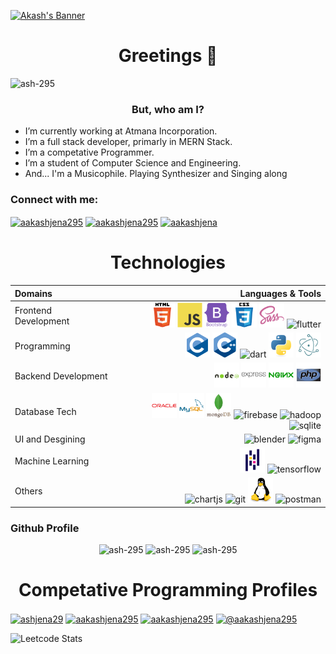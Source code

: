 [![Akash's Banner](./assets/cover.gif)](https://www.linkedin.com/in/aakashjena/)
<h1 align="center">Greetings 👋</h1>

<p align="left"> <img src="https://komarev.com/ghpvc/?username=ash-295&label=Profile%20views&color=0e75b6&style=flat" alt="ash-295" /> </p>

<h3 align="center">But, who am I?</h3>

- I’m currently working at Atmana Incorporation.
- I’m a full stack developer, primarly in MERN Stack.
- I’m a competative Programmer.
- I’m a student of Computer Science and Engineering.
- And... I'm a Musicophile. Playing Synthesizer and Singing along

<h3 align="left">Connect with me:</h3>
<p align="left">
<a href="mailto:aakashjena295@gmail.com" target="_blank"><img align="center" src="https://cdn0.iconfinder.com/data/icons/apple-apps/100/Apple_Mail-1024.png" alt="aakashjena295" height="30" width="40" /></a>
<a href="https://twitter.com/aakashjena295" target="_blank"><img align="center" src="https://raw.githubusercontent.com/rahuldkjain/github-profile-readme-generator/master/src/images/icons/Social/twitter.svg" alt="aakashjena295" height="30" width="40" /></a>
<a href="https://linkedin.com/in/aakashjena" target="_blank"><img align="center" src="https://raw.githubusercontent.com/rahuldkjain/github-profile-readme-generator/master/src/images/icons/Social/linked-in-alt.svg" alt="aakashjena" height="30" width="40" /></a>
</p>
<h1 align="center"> Technologies </h1>

| Domains | Languages & Tools |
| :--- | ---: |
| Frontend Development | <img src="https://raw.githubusercontent.com/devicons/devicon/master/icons/html5/html5-original-wordmark.svg" alt="html5" width="40" height="40"/> <img src="https://raw.githubusercontent.com/devicons/devicon/master/icons/javascript/javascript-original.svg" alt="javascript" width="40" height="40"/> <img src="https://raw.githubusercontent.com/devicons/devicon/master/icons/bootstrap/bootstrap-plain-wordmark.svg" alt="bootstrap" width="40" height="40"/> <img src="https://raw.githubusercontent.com/devicons/devicon/master/icons/css3/css3-original-wordmark.svg" alt="css3" width="40" height="40"/> <img src="https://raw.githubusercontent.com/devicons/devicon/master/icons/sass/sass-original.svg" alt="sass" width="40" height="40"/> <img src="https://www.vectorlogo.zone/logos/flutterio/flutterio-icon.svg" alt="flutter" width="40" height="40"/> |
| Programming | <img src="https://raw.githubusercontent.com/devicons/devicon/master/icons/c/c-original.svg" alt="c" width="40" height="40"/> <img src="https://raw.githubusercontent.com/devicons/devicon/master/icons/cplusplus/cplusplus-original.svg" alt="cplusplus" width="40" height="40"/> <img src="https://www.vectorlogo.zone/logos/dartlang/dartlang-icon.svg" alt="dart" width="40" height="40"/> <img src="https://raw.githubusercontent.com/devicons/devicon/master/icons/python/python-original.svg" alt="python" width="40" height="40"/> <img src="https://raw.githubusercontent.com/devicons/devicon/master/icons/electron/electron-original.svg" alt="electron" width="40" height="40"/> |
| Backend Development | <img src="https://raw.githubusercontent.com/devicons/devicon/master/icons/nodejs/nodejs-original-wordmark.svg" alt="nodejs" width="40" height="40"/> <img src="https://raw.githubusercontent.com/devicons/devicon/master/icons/express/express-original-wordmark.svg" alt="express" width="40" height="40"/> <img src="https://raw.githubusercontent.com/devicons/devicon/master/icons/nginx/nginx-original.svg" alt="nginx" width="40" height="40"/> <img src="https://raw.githubusercontent.com/devicons/devicon/master/icons/php/php-original.svg" alt="php" width="40" height="40"/> |
| Database Tech | <img src="https://raw.githubusercontent.com/devicons/devicon/master/icons/oracle/oracle-original.svg" alt="oracle" width="40" height="40"/> <img src="https://raw.githubusercontent.com/devicons/devicon/master/icons/mysql/mysql-original-wordmark.svg" alt="mysql" width="40" height="40"/> <img src="https://raw.githubusercontent.com/devicons/devicon/master/icons/mongodb/mongodb-original-wordmark.svg" alt="mongodb" width="40" height="40"/> <img src="https://www.vectorlogo.zone/logos/firebase/firebase-icon.svg" alt="firebase" width="40" height="40"/> <img src="https://www.vectorlogo.zone/logos/apache_hadoop/apache_hadoop-icon.svg" alt="hadoop" width="40" height="40"/> <img src="https://www.vectorlogo.zone/logos/sqlite/sqlite-icon.svg" alt="sqlite" width="40" height="40"/> |
| UI and Desgining | <img src="https://download.blender.org/branding/community/blender_community_badge_white.svg" alt="blender" width="40" height="40"/> <img src="https://www.vectorlogo.zone/logos/figma/figma-icon.svg" alt="figma" width="40" height="40"/> |
| Machine Learning | <img src="https://raw.githubusercontent.com/devicons/devicon/2ae2a900d2f041da66e950e4d48052658d850630/icons/pandas/pandas-original.svg" alt="pandas" width="40" height="40"/> <img src="https://www.vectorlogo.zone/logos/tensorflow/tensorflow-icon.svg" alt="tensorflow" width="40" height="40"/> |
| Others | <img src="https://www.chartjs.org/media/logo-title.svg" alt="chartjs" width="40" height="40"/> <img src="https://www.vectorlogo.zone/logos/git-scm/git-scm-icon.svg" alt="git" width="40" height="40"/> <img src="https://raw.githubusercontent.com/devicons/devicon/master/icons/linux/linux-original.svg" alt="linux" width="40" height="40"/> <img src="https://www.vectorlogo.zone/logos/getpostman/getpostman-icon.svg" alt="postman" width="40" height="40"/> |

<h3 align="left"> Github Profile </h3>
<p align="center">
  <img src="https://github-readme-stats.vercel.app/api/top-langs?username=ash-295&show_icons=true&locale=en&layout=compact" alt="ash-295" height="170" />
  <img src="https://github-readme-stats.vercel.app/api?username=ash-295&show_icons=true&locale=en" alt="ash-295" height="170" />
  <img src="https://github-readme-streak-stats.herokuapp.com/?user=ash-295&" alt="ash-295" height="170" />
</p>

<h1 align="center"> Competative Programming Profiles </h1>

<a href="https://www.codechef.com/users/ashjena29" target="blank"><img align="center" src="https://cdn.jsdelivr.net/npm/simple-icons@3.1.0/icons/codechef.svg" alt="ashjena29" height="30" width="40" /></a>
<a href="https://www.hackerrank.com/aakashjena295" target="blank"><img align="center" src="https://raw.githubusercontent.com/rahuldkjain/github-profile-readme-generator/master/src/images/icons/Social/hackerrank.svg" alt="aakashjena295" height="30" width="40" /></a>
<a href="https://www.leetcode.com/aakashjena295" target="blank"><img align="center" src="https://raw.githubusercontent.com/rahuldkjain/github-profile-readme-generator/master/src/images/icons/Social/leet-code.svg" alt="aakashjena295" height="30" width="40" /></a>
<a href="https://www.hackerearth.com/@aakashjena295" target="blank"><img align="center" src="https://raw.githubusercontent.com/rahuldkjain/github-profile-readme-generator/master/src/images/icons/Social/hackerearth.svg" alt="@aakashjena295" height="30" width="40" /></a>

![Leetcode Stats](https://leetcode.card.workers.dev/?username=aakashjena295)
